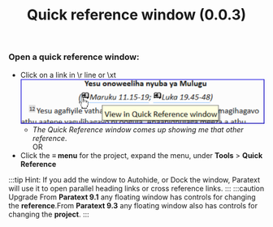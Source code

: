 ﻿---
title: Quick reference window (0.0.3)
---
### Open a quick reference window:

-  Click on a link in \\r line or \\xt  
    ![](../../media/274d81a5b15e48f30ec87406fef98fba.png)
    -  *The Quick Reference window comes up showing me that other reference*.  
    OR  
-  Click the **≡ menu**  for the project, expand the menu, under **Tools** \> **Quick Reference**

:::tip
Hint: If you add the window to Autohide, or Dock the window, Paratext will use it to open parallel heading links or cross reference links.
:::
:::caution Upgrade
From **Paratext 9.1** any floating window has controls for changing the **reference**.From **Paratext 9.3** any floating window also has controls for changing the **project**.
:::